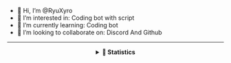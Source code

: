 - 👋 Hi, I’m @RyuXyro
- 👀 I’m interested in: Coding bot with script
- 🌱 I’m currently learning: Coding bot
- 💞️ I’m looking to collaborate on: Discord And Github

<hr>

<details align="center">
    <summary><b>📝 Statistics</b></summary><br/>
  <a href="https://github.com/RyuXyro">
    <img align="center" alt="RyuXyro Stats" src="https://dibaca.isekai.eu.org/api?username=RyuXyro&show_icons=true&rank_icon=percentile&theme=tokyonight&count_private=true&include_all_commits=true&cache_seconds=21600&show=prs_merged,prs_merged_percentage&hide_"/>
  </a><br>

<hr>

```javascript
export default class about_me {
    onInit() {
        this.user_name = "Risky Aditiya Pramono"
        this.user_age = 15
        this.user_country = "Indonesia"
        this.user_language = ["English", "Indonesia"]
    }
}
console.log("Hello All 👋")
```

<hr>

People That see my Github:<br>
<a href="https://github.com/RyuXyro">
    <img alt="Cute count" src="https://moe.isekai.eu.org/get/@ryuxyro?theme=asoul"/>
  </a>
<!---
RyuXyro/RyuXyro is a ✨ special ✨ repository because its `README.md` (this file) appears on your GitHub profile.
You can click the Preview link to take a look at your changes.
--->
